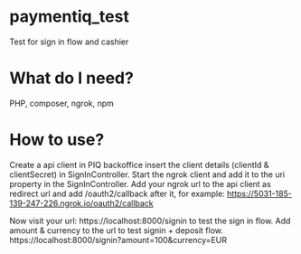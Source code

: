 # paymentiq_test
Test for sign in flow and cashier

# What do I need?

PHP, composer, ngrok, npm

# How to use?

Create a api client in PIQ backoffice insert the client details (clientId & clientSecret) in SignInController. Start the ngrok client and add it to the uri property in the SignInController.
Add your ngrok url to the api client as redirect url and add /oauth2/callback after it, for example: https://5031-185-139-247-226.ngrok.io/oauth2/callback


Now visit your url: https://localhost:8000/signin to test the sign in flow. Add amount & currency to the url to test signin + deposit flow. 
https://localhost:8000/signin?amount=100&currency=EUR
